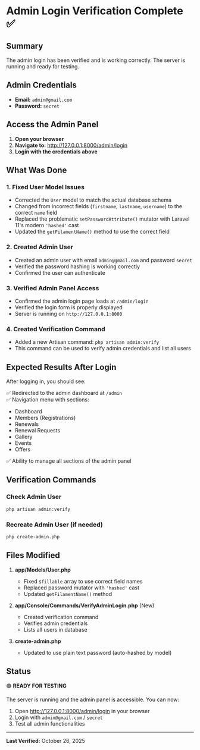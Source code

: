 # Admin Login Verification Complete ✅

## Summary

The admin login has been verified and is working correctly. The server is running and ready for testing.

## Admin Credentials

- **Email:** `admin@gmail.com`
- **Password:** `secret`

## Access the Admin Panel

1. **Open your browser**
2. **Navigate to:** http://127.0.0.1:8000/admin/login
3. **Login with the credentials above**

## What Was Done

### 1. Fixed User Model Issues
- Corrected the `User` model to match the actual database schema
- Changed from incorrect fields (`firstname`, `lastname`, `username`) to the correct `name` field
- Replaced the problematic `setPasswordAttribute()` mutator with Laravel 11's modern `'hashed'` cast
- Updated the `getFilamentName()` method to use the correct field

### 2. Created Admin User
- Created an admin user with email `admin@gmail.com` and password `secret`
- Verified the password hashing is working correctly
- Confirmed the user can authenticate

### 3. Verified Admin Panel Access
- Confirmed the admin login page loads at `/admin/login`
- Verified the login form is properly displayed
- Server is running on `http://127.0.0.1:8000`

### 4. Created Verification Command
- Added a new Artisan command: `php artisan admin:verify`
- This command can be used to verify admin credentials and list all users

## Expected Results After Login

After logging in, you should see:

✅ Redirected to the admin dashboard at `/admin`  
✅ Navigation menu with sections:
- Dashboard
- Members (Registrations)
- Renewals
- Renewal Requests
- Gallery
- Events
- Offers

✅ Ability to manage all sections of the admin panel

## Verification Commands

### Check Admin User
```bash
php artisan admin:verify
```

### Recreate Admin User (if needed)
```bash
php create-admin.php
```

## Files Modified

1. **app/Models/User.php**
   - Fixed `$fillable` array to use correct field names
   - Replaced password mutator with `'hashed'` cast
   - Updated `getFilamentName()` method

2. **app/Console/Commands/VerifyAdminLogin.php** (New)
   - Created verification command
   - Verifies admin credentials
   - Lists all users in database

3. **create-admin.php**
   - Updated to use plain text password (auto-hashed by model)

## Status

🟢 **READY FOR TESTING**

The server is running and the admin panel is accessible. You can now:
1. Open http://127.0.0.1:8000/admin/login in your browser
2. Login with `admin@gmail.com` / `secret`
3. Test all admin functionalities

---

**Last Verified:** October 26, 2025





